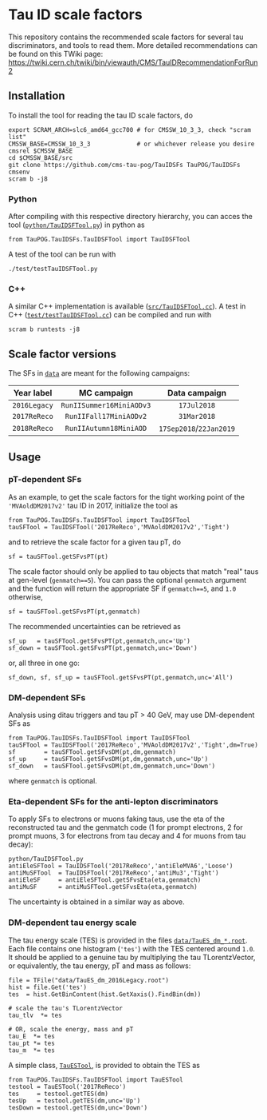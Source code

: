 # Tau ID scale factors

This repository contains the recommended scale factors for several tau discriminators, and tools to read them.
More detailed recommendations can be found on this TWiki page: https://twiki.cern.ch/twiki/bin/viewauth/CMS/TauIDRecommendationForRun2


## Installation

To install the tool for reading the tau ID scale factors, do
```
export SCRAM_ARCH=slc6_amd64_gcc700 # for CMSSW_10_3_3, check "scram list"
CMSSW_BASE=CMSSW_10_3_3             # or whichever release you desire
cmsrel $CMSSW_BASE
cd $CMSSW_BASE/src
git clone https://github.com/cms-tau-pog/TauIDSFs TauPOG/TauIDSFs
cmsenv
scram b -j8
```


### Python

After compiling with this respective directory hierarchy, you can acces the tool ([`python/TauIDSFTool.py`](python/TauIDSFTool.py)) in python as
```
from TauPOG.TauIDSFs.TauIDSFTool import TauIDSFTool
```
A test of the tool can be run with
```
./test/testTauIDSFTool.py
```


### C++

A similar C++ implementation is available ([`src/TauIDSFTool.cc`](src/TauIDSFTool.cc)). A test in C++ ([`test/testTauIDSFTool.cc`](test/testTauIDSFTool.cc)) can be compiled and run with
```
scram b runtests -j8
```


## Scale factor versions

The SFs in [`data`](data) are meant for the following campaigns:

| Year label   | MC campaign  | Data campaign |
|:------------:|:------------:| :------------:|
| `2016Legacy` | `RunIISummer16MiniAODv3` | `17Jul2018` |
| `2017ReReco` | `RunIIFall17MiniAODv2`   | `31Mar2018` |
| `2018ReReco` | `RunIIAutumn18MiniAOD`   | `17Sep2018`/`22Jan2019` |


## Usage

### pT-dependent SFs

As an example, to get the scale factors for the tight working point of the `'MVAoldDM2017v2'` tau ID in 2017, initialize the tool as
```
from TauPOG.TauIDSFs.TauIDSFTool import TauIDSFTool
tauSFTool = TauIDSFTool('2017ReReco','MVAoldDM2017v2','Tight')
```
and to retrieve the scale factor for a given tau pT, do
```
sf = tauSFTool.getSFvsPT(pt)
```
The scale factor should only be applied to tau objects that match "real" taus at gen-level (`genmatch==5`). You can pass the optional `genmatch` argument and the function will return the appropriate SF if `genmatch==5`, and `1.0` otherwise,
```
sf = tauSFTool.getSFvsPT(pt,genmatch)
```
The recommended uncertainties can be retrieved as
```
sf_up   = tauSFTool.getSFvsPT(pt,genmatch,unc='Up')
sf_down = tauSFTool.getSFvsPT(pt,genmatch,unc='Down')
```
or, all three in one go:
```
sf_down, sf, sf_up = tauSFTool.getSFvsPT(pt,genmatch,unc='All')
```


### DM-dependent SFs

Analysis using ditau triggers and tau pT > 40 GeV, may use DM-dependent SFs as
```
from TauPOG.TauIDSFs.TauIDSFTool import TauIDSFTool
tauSFTool = TauIDSFTool('2017ReReco','MVAoldDM2017v2','Tight',dm=True)
sf        = tauSFTool.getSFvsDM(pt,dm,genmatch)
sf_up     = tauSFTool.getSFvsDM(pt,dm,genmatch,unc='Up')
sf_down   = tauSFTool.getSFvsDM(pt,dm,genmatch,unc='Down')
```
where `genmatch` is optional.


### Eta-dependent SFs for the anti-lepton discriminators

To apply SFs to electrons or muons faking taus, use the eta of the reconstructed tau and the genmatch code (1 for prompt electrons, 2 for prompt muons, 3 for electrons from tau decay and 4 for muons from tau decay):
```
python/TauIDSFTool.py
antiEleSFTool = TauIDSFTool('2017ReReco','antiEleMVA6','Loose')
antiMuSFTool  = TauIDSFTool('2017ReReco','antiMu3','Tight')
antiEleSF     = antiEleSFTool.getSFvsEta(eta,genmatch)
antiMuSF      = antiMuSFTool.getSFvsEta(eta,genmatch)
```
The uncertainty is obtained in a similar way as above.


### DM-dependent tau energy scale

The tau energy scale (TES) is provided in the files [`data/TauES_dm_*.root`](data). Each file contains one histogram (`'tes'`) with the TES centered around `1.0`. It should be applied to a genuine tau by multiplying the tau TLorentzVector, or equivalently, the tau energy, pT and mass as follows:
```
file = TFile("data/TauES_dm_2016Legacy.root")
hist = file.Get('tes')
tes  = hist.GetBinContent(hist.GetXaxis().FindBin(dm))

# scale the tau's TLorentzVector
tau_tlv  *= tes

# OR, scale the energy, mass and pT
tau_E  *= tes
tau_pt *= tes
tau_m  *= tes
```
A simple class, [`TauESTool`](python/TauIDSFTool.py), is provided to obtain the TES as
```
from TauPOG.TauIDSFs.TauIDSFTool import TauESTool
testool = TauESTool('2017ReReco')
tes     = testool.getTES(dm)
tesUp   = testool.getTES(dm,unc='Up')
tesDown = testool.getTES(dm,unc='Down')
```
